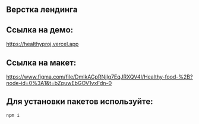 ## Верстка лендинга 
## Ссылка на демо:  
https://healthyproj.vercel.app

## Ссылка на макет:  
https://www.figma.com/file/DmIkAGpRNjIg7EqJRXQV4I/Healthy-food-%2B?node-id=0%3A1&t=bZpuwEbGOV1vxFdn-0

## Для установки пакетов используйте:
`npm i`
